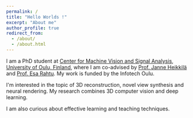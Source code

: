```yaml
---
permalink: /
title: "Hello Worlds !"
excerpt: "About me"
author_profile: true
redirect_from: 
  - /about/
  - /about.html
---
```


I am a PhD student at [Center for Machine Vision and Signal Analysis](https://www.oulu.fi/cmvs/), [University of Oulu, Finland](https://www.oulu.fi/university/), where I am co-advised by [Prof. Janne Heikkilä](https://www.oulu.fi/university/researcher/janne-heikkila) and [Prof. Esa Rahtu](https://esa.rahtu.fi/). My work is funded by the Infotech Oulu.

I'm interested in the topic of 3D reconstruction, novel view synthesis and neural rendering. My research combines 3D computer vision and deep learning.

I am also curious about effective learning and teaching techniques.
